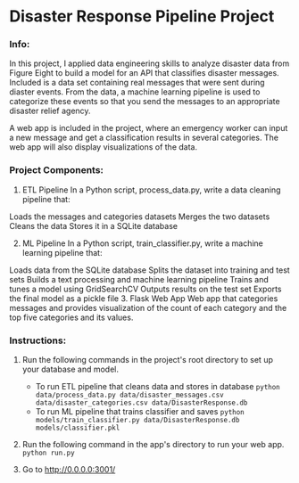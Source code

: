 # Disaster Response Pipeline Project

### Info:
In this project, I applied data engineering skills to analyze disaster data from Figure Eight to build a model for an API that classifies disaster messages.  Included is a data set containing real messages that were sent during diaster events.  From the data, a machine learning pipeline is used to categorize these events so that you send the messages to an appropriate disaster relief agency.

A web app is included in the project, where an emergency worker can input a new message and get a classification results in several categories. The web app will also display visualizations of the data.

### Project Components:
1. ETL Pipeline
In a Python script, process_data.py, write a data cleaning pipeline that:

Loads the messages and categories datasets
Merges the two datasets
Cleans the data
Stores it in a SQLite database

2. ML Pipeline
In a Python script, train_classifier.py, write a machine learning pipeline that:

Loads data from the SQLite database
Splits the dataset into training and test sets
Builds a text processing and machine learning pipeline
Trains and tunes a model using GridSearchCV
Outputs results on the test set
Exports the final model as a pickle file
3. Flask Web App
Web app that categories messages and provides visualization of the count of each category and the top five categories and its values. 

### Instructions:
1. Run the following commands in the project's root directory to set up your database and model.

    - To run ETL pipeline that cleans data and stores in database
        `python data/process_data.py data/disaster_messages.csv data/disaster_categories.csv data/DisasterResponse.db`
    - To run ML pipeline that trains classifier and saves
        `python models/train_classifier.py data/DisasterResponse.db models/classifier.pkl`

2. Run the following command in the app's directory to run your web app.
    `python run.py`

3. Go to http://0.0.0.0:3001/
